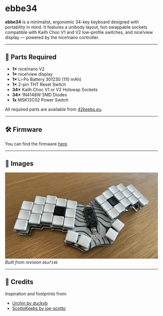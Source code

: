 # ebbe34

**ebbe34** is a minimalist, ergonomic 34-key keyboard designed with portability in mind. It features a unibody layout, hot-swappable sockets compatible with Kailh Choc V1 and V2 low-profile switches, and nice!view display — powered by the nice!nano controller.

---

## 🧩 Parts Required

- **1×** nice!nano V2
- **1×** nice!view display
- **1×** Li-Po Battery 301230 (110 mAh)
- **1×** 2-pin THT Reset Switch
- **34×** Kailh Choc V1 or V2 Hotswap Sockets
- **34×** 1N4148W SMD Diodes
- **1x** MSK12C02 Power Switch

All required parts are available from [42keebs.eu](https://42keebs.eu).

---

## 🛠 Firmware

You can find the firmware [here](https://github.com/indianpojken/ebbe34-zmk).

---

## 📸 Images

![Image of built keyboard from revision 6ba714b](./images/built/6ba714b.jpg)  
_Built from revision `6ba714b`_

---

## 🙌 Credits

Inspiration and footprints from:

- [Urchin by duckyb](https://github.com/duckyb/urchin)
- [ScottoKeebs by joe-scotto](https://github.com/joe-scotto/scottokeebs/tree/main/Extras/ScottoKicad)
